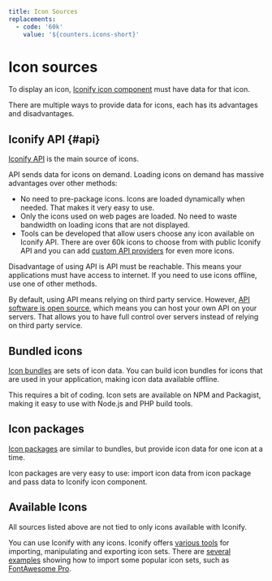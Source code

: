 ```yaml
title: Icon Sources
replacements:
  - code: '60k'
    value: '${counters.icons-short}'
```

# Icon sources

To display an icon, [Iconify icon component](../icon-components/index.md) must have data for that icon.

There are multiple ways to provide data for icons, each has its advantages and disadvantages.

## Iconify API {#api}

[Iconify API](./api/index.md) is the main source of icons.

API sends data for icons on demand. Loading icons on demand has massive advantages over other methods:

- No need to pre-package icons. Icons are loaded dynamically when needed. That makes it very easy to use.
- Only the icons used on web pages are loaded. No need to waste bandwidth on loading icons that are not displayed.
- Tools can be developed that allow users choose any icon available on Iconify API. There are over 60k icons to choose from with public Iconify API and you can add [custom API providers](./api/providers.md) for even more icons.

Disadvantage of using API is API must be reachable. This means your applications must have access to internet. If you need to use icons offline, use one of other methods.

By default, using API means relying on third party service. However, [API software is open source](https://github.com/iconify/api.js), which means you can host your own API on your servers. That allows you to have full control over servers instead of relying on third party service.

## Bundled icons

[Icon bundles](../icon-components/bundles/index.md) are sets of icon data. You can build icon bundles for icons that are used in your application, making icon data available offline.

This requires a bit of coding. Icon sets are available on NPM and Packagist, making it easy to use with Node.js and PHP build tools.

## Icon packages

[Icon packages](./npm/index.md) are similar to bundles, but provide icon data for one icon at a time.

Icon packages are very easy to use: import icon data from icon package and pass data to Iconify icon component.

## Available Icons

All sources listed above are not tied to only icons available with Iconify.

You can use Iconify with any icons. Iconify offers [various tools](../tools/index.md) for importing, manipulating and exporting icon sets. There are [several examples](../tools/tools2/examples/index.md) showing how to import some popular icon sets, such as [FontAwesome Pro](../tools/tools2/examples/import-fa-pro.md).

